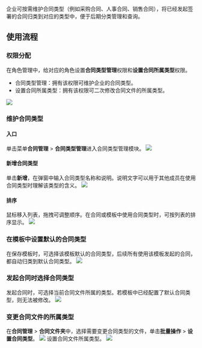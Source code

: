 企业可按需维护合同类型（例如采购合同、人事合同、销售合同），将已经发起签署的合同归类到对应的类型中，便于后期分类管理和查询。
## 使用流程
### 权限分配
在角色管理中，给对应的角色设置**合同类型管理**权限和**设置合同所属类型**权限。
- 合同类型管理：拥有该权限可维护企业的合同类型。
- 设置合同所属类型：拥有该权限可二次修改合同文件的所属类型。

![](https://qcloudimg.tencent-cloud.cn/raw/00180583d5a36ad16f0520e12b7af859.png)

### 维护合同类型
#### 入口
单击菜单**合同管理** > **合同类型管理**进入合同类型管理模块。
![](https://qcloudimg.tencent-cloud.cn/raw/a49711a778456492ca34acca456ce289.png)

#### 新增合同类型
单击**新增**，在弹窗中输入合同类型名称和说明。说明文字可以用于其他成员在使用合同类型时理解该类型的含义。
![](https://qcloudimg.tencent-cloud.cn/raw/a2a3855f38c20f045fc42b697f325f4e.png)

#### 排序
鼠标移入列表，拖拽可调整顺序。在合同或模板中使用合同类型时，可按列表的排序显示。
![](https://qcloudimg.tencent-cloud.cn/raw/40042e9308f1bfda430eaf95e1eda136.png)

### 在模板中设置默认的合同类型
在保存模板时，可选择该模板默认的合同类型，后续所有使用该模板发起的合同，都自动归类到默认合同类型。
![](https://qcloudimg.tencent-cloud.cn/raw/9c2de9e630a78721ebea1e1f3d718c7a.png)

### 发起合同时选择合同类型
发起合同时，可选择当前合同文件所属的类型。若模板中已经配置了默认合同类型，则无法被修改。
![](https://qcloudimg.tencent-cloud.cn/raw/ee190807154dcd8429f7bcc2ece6a7cb.png)

### 变更合同文件的所属类型
在**合同管理** > **合同文件夹**中，选择需要变更合同类型的文件，单击**批量操作** > **设置合同类型**。
![](https://qcloudimg.tencent-cloud.cn/raw/08edf4d0426bdc09efcf7058f362f201.png)
设置合同文件所属类型。
![](https://qcloudimg.tencent-cloud.cn/raw/3807f7e42f57d7e7a1b38acf15d15cee.png)

